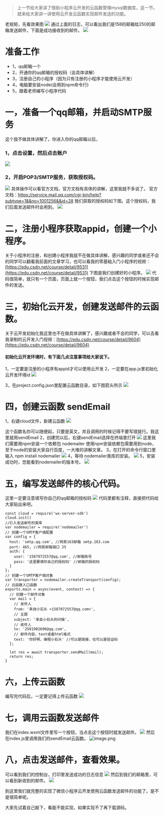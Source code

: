 > 上一节给大家讲了借助小程序云开发的云函数管理mysql数据库，这一节，就来给大家讲一讲使用云开发云函数实现邮件发送的功能。

老规矩，先看效果图
![](https://upload-images.jianshu.io/upload_images/6273713-b0c9a311a191011f.png?imageMogr2/auto-orient/strip%7CimageView2/2/w/1240)
通过上面的日志，可以看出我们是158的邮箱给250的邮箱发送邮件，下面是成功接收到的邮件。
![](https://upload-images.jianshu.io/upload_images/6273713-a50d9f603705eca6.png?imageMogr2/auto-orient/strip%7CimageView2/2/w/1240)


# 准备工作
- 1，qq邮箱一个
- 2，开通你的qq邮箱的授权码（会具体讲解）
- 3，注册自己的小程序（因为只有注册的小程序才能使用云开发）
- 4，电脑要安装node(会用到npm命令行)
- 5，跟着老师编写小程序代码

# 一，准备一个qq邮箱，并启动SMTP服务
这个我不做具体讲解了。你进入你的qq邮箱以后，
### 1，点击设置，然后点击账户
![](https://upload-images.jianshu.io/upload_images/6273713-70284ec8e1fc7ff8.png?imageMogr2/auto-orient/strip%7CimageView2/2/w/1240)

### 2，开启POP3/SMTP服务，获取授权码。
![](https://upload-images.jianshu.io/upload_images/6273713-8339cd760cbacfe8.png?imageMogr2/auto-orient/strip%7CimageView2/2/w/1240)
具体操作可以看官方文档，官方文档有具体的讲解，这里我就不多说了。
官方文档：https://service.mail.qq.com/cgi-bin/help?subtype=1&&no=1001256&&id=28
我们获取的授权码如下图。这个授权码，我们后面发送邮件时会用到。
![](https://upload-images.jianshu.io/upload_images/6273713-3c7d37f086014756.png?imageMogr2/auto-orient/strip%7CimageView2/2/w/1240)

# 二，注册小程序获取appid，创建一个小程序。
关于小程序的注册，和创建小程序我就不在做具体讲解，感兴趣的同学或者还不会的同学可以翻看我前面的文章学习，也可以看我的零基础入门小程序的视频：[https://edu.csdn.net/course/detail/9531](https://edu.csdn.net/course/detail/9531)
下图是我们创建好的小程序。
![](https://upload-images.jianshu.io/upload_images/6273713-73f30a59ace52c0a.png?imageMogr2/auto-orient/strip%7CimageView2/2/w/1240)
代码很简单，就只有一个页面，页面上就一个按钮，我们点击这个按钮的时候实现邮件的发送。

# 三，初始化云开发，创建发送邮件的云函数。
关于云开发初始化我这里也不在做具体讲解了，感兴趣或者不会的同学，可以去看我录制的云开发入门视频：[https://edu.csdn.net/course/detail/9604](https://edu.csdn.net/course/detail/9604)

#### 初始化云开发环境时，有下面几点注意事项给大家说下。
1，一定要是注册的小程序有appid才可以使用云开发
2，一定要在app.js里初始化云开发环境id
![](https://upload-images.jianshu.io/upload_images/6273713-3832b2aefe15eae4.png?imageMogr2/auto-orient/strip%7CimageView2/2/w/1240)

3，在project.config.json里配置云函数目录，如下图箭头所示
![](https://upload-images.jianshu.io/upload_images/6273713-07b67f3a89e6c7fa.png?imageMogr2/auto-orient/strip%7CimageView2/2/w/1240)

# 四，创建云函数 sendEmail
1，右键cloud文件，新建云函数
![](https://upload-images.jianshu.io/upload_images/6273713-69215855d13e9d8f.png?imageMogr2/auto-orient/strip%7CimageView2/2/w/1240)

这个函数名你可以随便起，只要是英文，并且调用的时候记得不要写错就行。我这里就用sendEmail
2，创建完以后，右键sendEmail选择在终端里打开
![](https://upload-images.jianshu.io/upload_images/6273713-16df77ae28c090ef.png?imageMogr2/auto-orient/strip%7CimageView2/2/w/1240)
这里我们需要用npm安装一个依赖包 nodemailer 使用npm安装依赖包需要用到node，至于node的安装大家自行百度，一大堆的讲解文章。
3，在打开的命令行窗口里输入 npm install nodemailer
![](https://upload-images.jianshu.io/upload_images/6273713-4ee562b83151dfc2.png?imageMogr2/auto-orient/strip%7CimageView2/2/w/1240)
4，等待 nodemailer类库的安装。
![](https://upload-images.jianshu.io/upload_images/6273713-fb5f314d85bec022.png?imageMogr2/auto-orient/strip%7CimageView2/2/w/1240)
5，安装成功时，您能看到nodemailer的版本号。
![](https://upload-images.jianshu.io/upload_images/6273713-3479ef7acb7cec09.png?imageMogr2/auto-orient/strip%7CimageView2/2/w/1240)

# 五，编写发送邮件的核心代码。
这里一定要注意填写你自己的qq邮箱的授权码
![](https://upload-images.jianshu.io/upload_images/6273713-17f3347366713703.png?imageMogr2/auto-orient/strip%7CimageView2/2/w/1240)
代码里都有注释，直接把代码给大家贴出来吧。
```
const cloud = require('wx-server-sdk')
cloud.init()
//引入发送邮件的类库
var nodemailer = require('nodemailer')
// 创建一个SMTP客户端配置
var config = {
  host: 'smtp.qq.com', //网易163邮箱 smtp.163.com
  port: 465, //网易邮箱端口 25
  auth: {
    user: '1587072557@qq.com', //邮箱账号
    pass: '这里要填你自己的授权码' //邮箱的授权码
  }
};
// 创建一个SMTP客户端对象
var transporter = nodemailer.createTransport(config);
// 云函数入口函数
exports.main = async(event, context) => {
  // 创建一个邮件对象
  var mail = {
    // 发件人
    from: '来自小石头 <1587072557@qq.com>',
    // 主题
    subject: '来自小石头的问候',
    // 收件人
    to: '2501902696@qq.com',
    // 邮件内容，text或者html格式
    text: '你好啊，编程小石头' //可以是链接，也可以是验证码
  };

  let res = await transporter.sendMail(mail);
  return res;
}
```

# 六，上传云函数
编写完代码后，一定要记得上传云函数
![](https://upload-images.jianshu.io/upload_images/6273713-7008de27ffa70e96.png?imageMogr2/auto-orient/strip%7CimageView2/2/w/1240)

# 七，调用云函数发送邮件
我们在index.wxml文件里写一个按钮，当点击这个按钮时就发送邮件。
![](https://upload-images.jianshu.io/upload_images/6273713-bfbee4ac65caac99.png?imageMogr2/auto-orient/strip%7CimageView2/2/w/1240)
然后在index.js里调用我们的sendEmail云函数。
![image.png](https://upload-images.jianshu.io/upload_images/6273713-5d31566ed22c5afe.png?imageMogr2/auto-orient/strip%7CimageView2/2/w/1240)

# 八，点击发送邮件，查看效果。
可以看到我们的控制台，打印里发送成功的日志信息
![](https://upload-images.jianshu.io/upload_images/6273713-1054802ce945e52f.png?imageMogr2/auto-orient/strip%7CimageView2/2/w/1240)
然后到我们的邮箱里，可以看到新收到的邮件。
![](https://upload-images.jianshu.io/upload_images/6273713-3fbd427b4c31fbb2.png?imageMogr2/auto-orient/strip%7CimageView2/2/w/1240)

到这里我们就完整的实现了微信小程序云开发使用云函数发送邮件的功能了。是不是很简单呢。

大家先试着自己敲下，看能不能实现，如果实现不了再下载源码。









